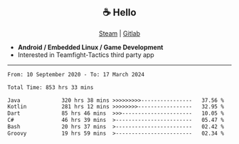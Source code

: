 <h2 align="center"> ☕ Hello </h2>

<p align="center">
  <a href="https://steamcommunity.com/id/Niforances/">Steam</a> |
  <a href="https://gitlab.com/niforances">Gitlab</a>
</p>

 - **Android / Embedded Linux / Game Development**
 - Interested in Teamfight-Tactics third party app

------

<!--START_SECTION:waka-->

```txt
From: 10 September 2020 - To: 17 March 2024

Total Time: 853 hrs 33 mins

Java             320 hrs 38 mins >>>>>>>>>----------------   37.56 %
Kotlin           281 hrs 12 mins >>>>>>>>-----------------   32.95 %
Dart             85 hrs 46 mins  >>>----------------------   10.05 %
C#               46 hrs 39 mins  >------------------------   05.47 %
Bash             20 hrs 37 mins  >------------------------   02.42 %
Groovy           19 hrs 59 mins  >------------------------   02.34 %
```

<!--END_SECTION:waka-->
